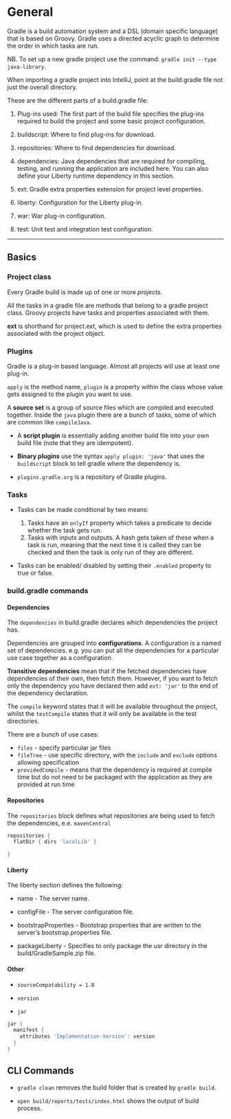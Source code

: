 # General

Gradle is a build automation system and a DSL (domain specific language) that is based on Groovy. Gradle uses a directed acyclic graph to determine the order in which tasks are run.

NB. To set up a new gradle project use the command: `gradle init --type java-library`.

When importing a gradle project into IntelliJ, point at the build.gradle file not just the overall directory.

These are the different parts of a build.gradle file:

1. Plug-ins used: The first part of the build file specifies the plug-ins required to build the project and some basic project configuration.

2. buildscript: Where to find plug-ins for download.

3. repositories: Where to find dependencies for download.

4. dependencies: Java dependencies that are required for compiling, testing, and running the application are included here. You can also define your Liberty runtime dependency in this section.

5. ext: Gradle extra properties extension for project level properties.

6. liberty: Configuration for the Liberty plug-in.

7. war: War plug-in configuration.

8. test: Unit test and integration test configuration.



---



## Basics

### Project class

Every Gradle build is made up of one or more *projects*.

All the tasks in a gradle file are methods that belong to a gradle project class. Groovy projects have tasks and properties associated with them.

**ext** is shorthand for project.ext, which is used to define the extra properties associated with the project object.






### Plugins

Gradle is a plug-in based language. Almost all projects will use at least one plug-in.

`apply` is the method name, `plugin` is a property within the class whose value gets assigned to the plugin you want to use.

A **source set** is a group of source files which are compiled and executed together. Inside the `java` plugin there are a bunch of tasks, some of which are common like `compileJava`.

* A **script plugin** is essentially adding another build file into your own build file (note that they are idempotent).

* **Binary plugins** use the syntax `apply plugin: 'java'` that uses the `buildscript` block to tell gradle where the dependency is.

* `plugins.gradle.org` is a repository of Gradle plugins.


### Tasks

* Tasks can be made conditional by two means:

  1. Tasks have an `onlyIf` property which takes a predicate to decide whether the task gets run.
  2. Tasks with inputs and outputs. A hash gets taken of these when a task is run, meaning that the next time it is called they can be checked and then the task is only run of they are different.

* Tasks can be enabled/ disabled by setting their `.enabled` property to true or false.


### build.gradle commands

#### Dependencies

The `dependencies` in build.gradle declares which dependencies the project has.

Dependencies are grouped into **configurations**. A configuration is a named set of dependencies. e.g. you can put all the dependencies for a particular use case together as a configuration.

**Transitive dependencies** mean that if the fetched dependencies have dependencies of their own, then fetch them. However, if you want to fetch only the dependency you have declared then add `ext: 'jar'` to the end of the dependency declaration.

The `compile` keyword states that it will be available throughout the project, whilst the `testCompile` states that it will only be available in the test directories.

There are a bunch of use cases:

* `files` - specify particular jar files
* `fileTree` - use specific directory, with the `include` and `exclude` options allowing specification
* `providedCompile` - means that the dependency is required at compile time but do not need to be packaged with the application as they are provided at run time

#### Repositories

The `repositories` block defines what repositories are being used to fetch the dependencies, e.e. `mavenCentral`

```groovy
repositories {
  flatDir { dirs 'localLib' }

}
```

#### Liberty

The liberty section defines the following:

* name - The server name.

* configFile - The server configuration file.

* bootstrapProperties - Bootstrap properties that are written to the server’s bootstrap.properties file.

* packageLiberty - Specifies to only package the usr directory in the build/GradleSample.zip file.

#### Other

* `sourceCompatability = 1.8`

* `version`

* `jar`

```groovy
jar {
  manifest {
    attributes 'Implementation-Version': version
  }
}
```



## CLI Commands

* `gradle clean` removes the build folder that is created by `gradle build`.

* `open build/reports/tests/index.html` shows the output of build process.
